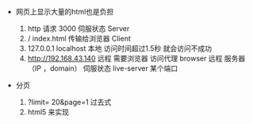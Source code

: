 - 网页上显示大量的html也是负担
    1. http 请求 3000 伺服状态 Server
    2. / index.html 传输给浏览器 Client
    3. 127.0.0.1 localhost 本地 访问时间超过1.5秒 就会访问不成功
    4. http://192.168.43.140 远程 需要浏览器 访问代理 browser 远程 服务器 （IP ，domain） 伺服状态 live-server 某个端口

- 分页
    1. ?limit= 20&page=1 过去式
    2. html5 来实现